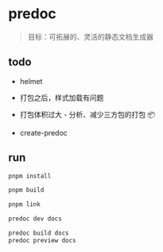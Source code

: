 # predoc
> 目标：可拓展的、灵活的静态文档生成器

## todo
- helmet
- 打包之后，样式加载有问题
- 打包体积过大 - 分析、减少三方包的打包 📦

- create-predoc

## run
```bash
pnpm install

pnpm build

pnpm link

predoc dev docs

predoc build docs
predoc preview docs
```
